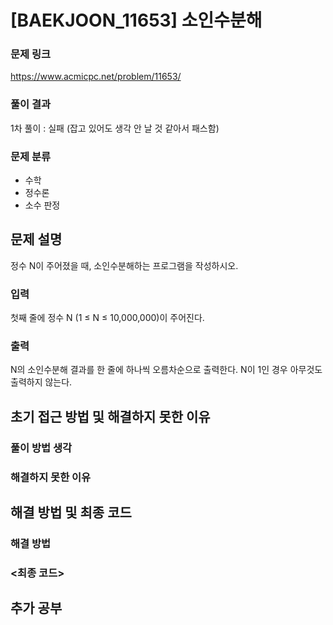 # [BAEKJOON_11653] 소인수분해

### 문제 링크
https://www.acmicpc.net/problem/11653/

### 풀이 결과
1차 풀이 : 실패 (잡고 있어도 생각 안 날 것 같아서 패스함)

### 문제 분류
* 수학
* 정수론
* 소수 판정

## 문제 설명
정수 N이 주어졌을 때, 소인수분해하는 프로그램을 작성하시오.

### 입력
첫째 줄에 정수 N (1 ≤ N ≤ 10,000,000)이 주어진다.

### 출력
N의 소인수분해 결과를 한 줄에 하나씩 오름차순으로 출력한다. N이 1인 경우 아무것도 출력하지 않는다.


## 초기 접근 방법 및 해결하지 못한 이유

### 풀이 방법 생각


### 해결하지 못한 이유



## 해결 방법 및 최종 코드

### 해결 방법

### <최종 코드>


## 추가 공부